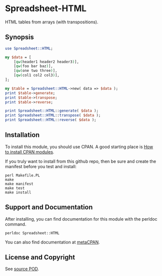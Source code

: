 Spreadsheet-HTML
================
HTML tables from arrays (with transpositions).

Synopsis
--------
```perl
use Spreadsheet::HTML;

my $data = [
    [qw(header1 header2 header3)],
    [qw(foo bar baz)],
    [qw(one two three)],
    [qw(col1 col2 col3)],
];

my $table = Spreadsheet::HTML->new( data => $data );
print $table->generate;
print $table->transpose;
print $table->reverse;

print Spreadsheet::HTML::generate( $data );
print Spreadsheet::HTML::transpose( $data );
print Spreadsheet::HTML::reverse( $data );
```

Installation
------------
To install this module, you should use CPAN. A good starting
place is [How to install CPAN modules](http://www.cpan.org/modules/INSTALL.html).

If you truly want to install from this github repo, then
be sure and create the manifest before you test and install:
```
perl Makefile.PL
make
make manifest
make test
make install
```

Support and Documentation
-------------------------
After installing, you can find documentation for this module with the
perldoc command.
```
perldoc Spreadsheet::HTML
```
You can also find documentation at [metaCPAN](https://metacpan.org/pod/Spreadsheet::HTML).

License and Copyright
---------------------
See [source POD](/lib/Spreadsheet/HTML.pm).
